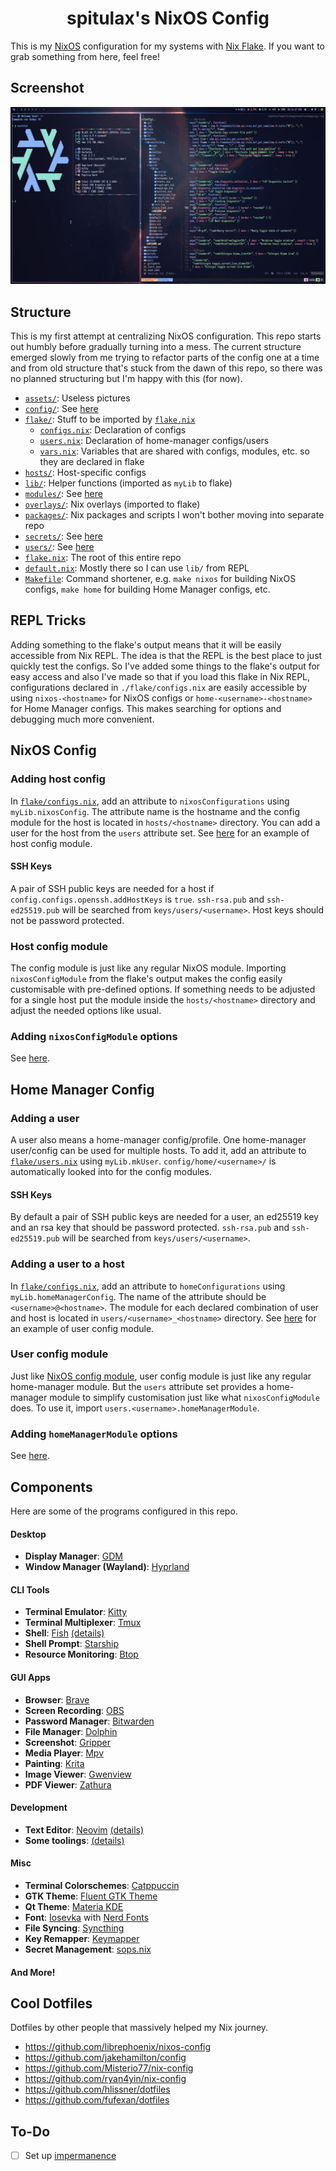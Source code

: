 <h1 align="center">spitulax's NixOS Config</h1>

This is my [NixOS] configuration for my systems with [Nix Flake]. If you want to grab something from
here, feel free!

## Screenshot

![](./assets/screenshot.png)

## Structure

This is my first attempt at centralizing NixOS configuration. This repo starts out humbly before
gradually turning into a mess. The current structure emerged slowly from me trying to refactor parts
of the config one at a time and from old structure that's stuck from the dawn of this repo, so there
was no planned structuring but I'm happy with this (for now).

- [`assets/`](./assets): Useless pictures
- [`config/`](./config): See [here](./config/README.md)
- [`flake/`](./flake): Stuff to be imported by [`flake.nix`](./flake.nix)
  - [`configs.nix`](./flake/configs.nix): Declaration of configs
  - [`users.nix`](./flake/users.nix): Declaration of home-manager configs/users
  - [`vars.nix`](./flake/vars.nix): Variables that are shared with configs, modules, etc. so they
    are declared in flake
- [`hosts/`](./hosts): Host-specific configs
- [`lib/`](./lib): Helper functions (imported as `myLib` to flake)
- [`modules/`](./modules): See [here](./modules/README.md)
- [`overlays/`](./overlays): Nix overlays (imported to flake)
- [`packages/`](./packages): Nix packages and scripts I won't bother moving into separate repo
- [`secrets/`](./secrets): See [here](./secrets/README.md)
- [`users/`](./users): See [here](./users/README.md)
- [`flake.nix`](./flake.nix): The root of this entire repo
- [`default.nix`](./default.nix): Mostly there so I can use `lib/` from REPL
- [`Makefile`](./Makefile): Command shortener, e.g. `make nixos` for building NixOS configs,
  `make home` for building Home Manager configs, etc.

## REPL Tricks

Adding something to the flake's output means that it will be easily accessible from Nix REPL. The
idea is that the REPL is the best place to just quickly test the configs. So I've added some things
to the flake's output for easy access and also I've made so that if you load this flake in Nix REPL,
configurations declared in `./flake/configs.nix` are easily accessible by using `nixos-<hostname>`
for NixOS configs or `home-<username>-<hostname>` for Home Manager configs. This makes searching for
options and debugging much more convenient.

## NixOS Config

### Adding host config

In [`flake/configs.nix`], add an attribute to `nixosConfigurations` using `myLib.nixosConfig`. The
attribute name is the hostname and the config module for the host is located in `hosts/<hostname>`
directory. You can add a user for the host from the `users` attribute set. See
[here](./hosts/barbatos/default.nix) for an example of host config module.

#### SSH Keys

A pair of SSH public keys are needed for a host if `config.configs.openssh.addHostKeys` is `true`.
`ssh-rsa.pub` and `ssh-ed25519.pub` will be searched from `keys/users/<username>`. Host keys should
not be password protected.

### Host config module

The config module is just like any regular NixOS module. Importing `nixosConfigModule` from the
flake's output makes the config easily customisable with pre-defined options. If something needs to
be adjusted for a single host put the module inside the `hosts/<hostname>` directory and adjust the
needed options like usual.

### Adding `nixosConfigModule` options

See [here](./config/README.md).

## Home Manager Config

### Adding a user

A user also means a home-manager config/profile. One home-manager user/config can be used for
multiple hosts. To add it, add an attribute to [`flake/users.nix`] using `myLib.mkUser`.
`config/home/<username>/` is automatically looked into for the config modules.

#### SSH Keys

By default a pair of SSH public keys are needed for a user, an ed25519 key and an rsa key that
should be password protected. `ssh-rsa.pub` and `ssh-ed25519.pub` will be searched from
`keys/users/<username>`.

### Adding a user to a host

In [`flake/configs.nix`], add an attribute to `homeConfigurations` using `myLib.homeManagerConfig`.
The name of the attribute should be `<username>@<hostname>`. The module for each declared
combination of user and host is located in `users/<username>_<hostname>` directory. See
[here](./users/bintang_barbatos/default.nix) for an example of user config module.

### User config module

Just like [NixOS config module](#nixos-config), user config module is just like any regular
home-manager module. But the `users` attribute set provides a home-manager module to simplify
customisation just like what `nixosConfigModule` does. To use it, import
`users.<username>.homeManagerModule`.

### Adding `homeManagerModule` options

See [here](./config/README.md).

## Components

Here are some of the programs configured in this repo.

#### Desktop

- **Display Manager**: [GDM]
- **Window Manager (Wayland)**: [Hyprland]

#### CLI Tools

- **Terminal Emulator**: [Kitty]
- **Terminal Multiplexer**: [Tmux]
- **Shell**: [Fish] [(details)](./config/home/bintang/cli/fish/README.md)
- **Shell Prompt**: [Starship]
- **Resource Monitoring**: [Btop]

#### GUI Apps

- **Browser**: [Brave]
- **Screen Recording**: [OBS]
- **Password Manager**: [Bitwarden]
- **File Manager**: [Dolphin]
- **Screenshot**: [Gripper]
- **Media Player**: [Mpv]
- **Painting**: [Krita]
- **Image Viewer**: [Gwenview]
- **PDF Viewer**: [Zathura]

#### Development

- **Text Editor**: [Neovim] [(details)](./config/home/bintang/nvim/README.md)
- **Some toolings**: [(details)](./config/home/bintang/dev.nix)

#### Misc

- **Terminal Colorschemes**: [Catppuccin]
- **GTK Theme**: [Fluent GTK Theme]
- **Qt Theme**: [Materia KDE]
- **Font**: [Iosevka] with [Nerd Fonts]
- **File Syncing**: [Syncthing]
- **Key Remapper**: [Keymapper]
- **Secret Management**: [sops.nix]

#### And More!

## Cool Dotfiles

Dotfiles by other people that massively helped my Nix journey.

- <https://github.com/librephoenix/nixos-config>
- <https://github.com/jakehamilton/config>
- <https://github.com/Misterio77/nix-config>
- <https://github.com/ryan4yin/nix-config>
- <https://github.com/hlissner/dotfiles>
- <https://github.com/fufexan/dotfiles>

## To-Do

- [ ] Set up [impermanence](https://github.com/nix-community/impermanence)

[NixOS]: https://nixos.org/
[Nix Flake]: https://nixos.wiki/wiki/Flakes
[SDDM]: https://github.com/sddm/sddm
[Kitty]: https://github.com/kovidgoyal/kitty
[Fish]: https://github.com/fish-shell/fish-shell
[Starship]: https://github.com/starship/starship
[Btop]: https://github.com/aristocratos/btop
[Brave]: https://brave.com/
[OBS]: https://obsproject.com/
[Bitwarden]: https://bitwarden.com/
[Neovim]: https://github.com/neovim/neovim
[Godot Engine]: https://github.com/godotengine/godot
[Catppuccin]: https://github.com/catppuccin/catppuccin
[Iosevka]: https://github.com/be5invis/Iosevka
[Nerd Fonts]: https://github.com/ryanoasis/nerd-fonts
[Syncthing]: https://github.com/syncthing/syncthing
[Keymapper]: https://github.com/houmain/keymapper
[Hyprland]: https://github.com/hyprwm/Hyprland
[Tmux]: https://github.com/tmux/tmux
[Dolphin]: https://apps.kde.org/dolphin
[Gripper]: https://github.com/spitulax/gripper
[Mpv]: https://mpv.io/
[Krita]: https://krita.org/
[Gwenview]: https://apps.kde.org/gwenview
[Zathura]: https://git.pwmt.org/pwmt/zathura
[GDM]: https://wiki.gnome.org/Projects/GDM
[Fluent GTK Theme]: https://github.com/vinceliuice/Fluent-gtk-theme
[Materia KDE]: https://github.com/PapirusDevelopmentTeam/materia-kde
[sops.nix]: https://github.com/Mic92/sops-nix
[`flake/configs.nix`]: ./flake/configs.nix
[`flake/users.nix`]: ./flake/users.nix
